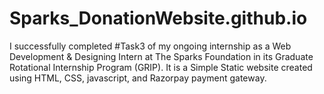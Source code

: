 # Sparks_DonationWebsite.github.io
I successfully completed #Task3 of my ongoing internship as a Web Development &amp; Designing Intern at The Sparks Foundation in its Graduate Rotational Internship Program (GRIP). It is a Simple Static website created using HTML, CSS, javascript, and Razorpay payment gateway.
